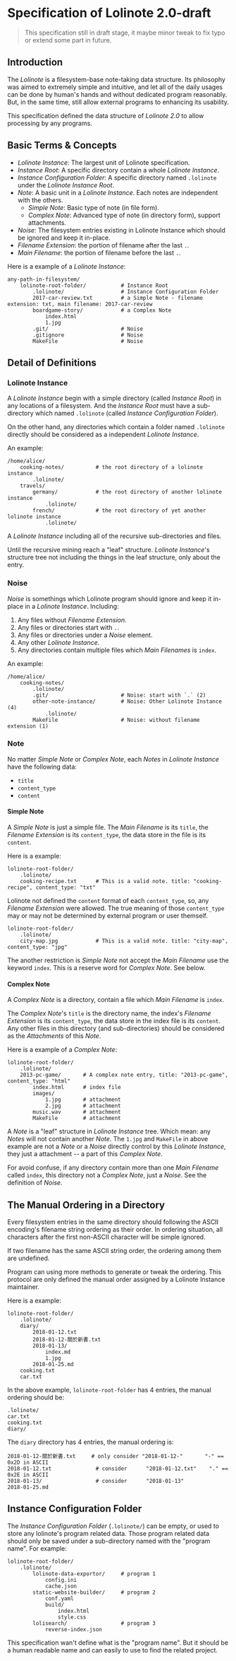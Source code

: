 # Specification of Lolinote 2.0-draft

> This specification still in draft stage, it maybe minor tweak to fix typo or extend some part in future.



## Introduction

The *Lolinote* is a filesystem-base note-taking data structure. Its philosophy was aimed to extremely simple and intuitive, and let all of the daily usages can be done by human's hands and without dedicated program reasonably. But, in the same time, still allow external programs to enhancing its usability.

This specification defined the data structure of *Lolinote 2.0* to allow processing by any programs.



## Basic Terms & Concepts

- *Lolinote Instance*: The largest unit of Lolinote specification.
- *Instance Root*: A specific directory contain a whole *Lolinote Instance*.
- *Instance Configuration Folder*: A specific directory named `.lolinote` under the *Lolinote Instance Root*.
- *Note*: A basic unit in a *Lolinote Instance*. Each notes are independent with the others.
    - *Simple Note*: Basic type of note (in file form).
    - *Complex Note*: Advanced type of note (in directory form), support attachments.
- *Noise*: The filesystem entries existing in Lolinote Instance which should be ignored and keep it in-place.
- *Filename Extension*: the portion of filename after the last `.`.
- *Main Filename*: the portion of filename before the last `.`.

Here is a example of a *Lolinote Instance*:

```
any-path-in-filesystem/
    lolinote-root-folder/           # Instance Root
        .lolinote/                  # Instance Configuration Folder
        2017-car-review.txt         # a Simple Note - filename extension: txt, main filename: 2017-car-review
        boardgame-story/            # a Complex Note
            index.html
            1.jpg
        .git/                       # Noise
        .gitignore                  # Noise
        MakeFile                    # Noise
```



## Detail of Definitions

### Lolinote Instance

A *Lolinote Instance* begin with a simple directory (called *Instance Root*) in any locations of a filesystem. And the *Instance Root* must have a sub-directory which named `.lolinote` (called *Instance Configuration Folder*).

On the other hand, any directories which contain a folder named `.lolinote` directly should be considered as a independent *Lolinote Instance*.

An example:

```
/home/alice/
    cooking-notes/          # the root directory of a lolinote instance
        .lolinote/
    travels/
        germany/            # the root directory of another lolinote instance
            .lolinote/
        french/             # the root directory of yet another lolinote instance
            .lolinote/
```

A *Lolinote Instance* including all of the recursive sub-directories and files.

Until the recursive mining reach a "leaf" structure. *Lolinote Instance*'s structure tree not including the things in the leaf structure, only about the entry.



### Noise

*Noise* is somethings which Lolinote program should ignore and keep it in-place in a *Lolinote Instance*. Including:

1. Any files without *Filename Extension*.
2. Any files or directories start with `.`.
3. Any files or directories under a *Noise* element.
4. Any other *Lolinote Instance*.
5. Any directories contain multiple files which *Main Filenames* is `index`.

An example:

```
/home/alice/
    cooking-notes/
        .lolinote/
        .git/                       # Noise: start with `.` (2)
        other-note-instance/        # Noise: Other Lolinote Instance (4)
            .lolinote/
        MakeFile                    # Noise: without filename extension (1)
```



### Note

No matter *Simple Note* or *Complex Note*, each *Notes* in *Lolinote Instance* have the following data:

- `title`
- `content_type`
- `content`



#### Simple Note

A *Simple Note* is just a simple file. The *Main Filename* is its `title`, the *Filename Extension* is its `content_type`, the data store in the file is its `content`.

Here is a example:

```
lolinote-root-folder/
    .lolinote/
    cooking-recipe.txt      # This is a valid note. title: "cooking-recipe", content_type: "txt"
```

Lolinote not defined the `content` format of each `content_type`, so, any *Filename Extension* were allowed. The true meaning of those `content_type` may or may not be determined by external program or user themself.

```
lolinote-root-folder/
    .lolinote/
    city-map.jpg            # This is a valid note. title: "city-map", content_type: "jpg"
```

The another restriction is *Simple Note* not accept the *Main Filename* use the keyword `index`. This is a reserve word for *Complex Note*. See below.



#### Complex Note

A *Complex Note* is a directory, contain a file which *Main Filename* is `index`.

The *Complex Note*'s `title` is the directory name, the index's *Filename Extension* is its `content_type`, the data store in the index file is its `content`. Any other files in this directory (and sub-directories) should be considered as the *Attachments* of this *Note*.

Here is a example of a *Complex Note*:

```
lolinote-root-folder/
    .lolinote/
    2013-pc-game/       # A complex note entry, title: "2013-pc-game", content_type: "html"
        index.html      # index file
        images/
            1.jpg       # attachment
            2.jpg       # attachment
        music.wav       # attachment
        MakeFile        # attachment
```

A *Note* is a "leaf" structure in *Lolinote Instance* tree. Which mean: any *Notes* will not contain another *Note*. The `1.jpg` and `MakeFile` in above example are not a *Note* or a *Noise* directly control by this *Lolinote Instance*, they just a attachment -- a part of this *Complex Note*.

For avoid confuse, if any directory contain more than one *Main Filename* called `index`, this directory not a *Complex Note*, just a *Noise*. See the definition of *Noise*.



## The Manual Ordering in a Directory

Every filesystem entries in the same directory should following the ASCII encoding's filename string ordering as their order. In ordering situation, all characters after the first non-ASCII character will be simple ignored.

If two filename has the same ASCII string order, the ordering among them are undefined.

Program can using more methods to generate or tweak the ordering. This protocol are only defined the manual order assigned by a Lolinote Instance maintainer.

Here is a example:

```
lolinote-root-folder/
    .lolinote/
    diary/
        2018-01-12.txt
        2018-01-12-關於新書.txt
        2018-01-13/
            index.md
            1.jpg
        2018-01-25.md
    cooking.txt
    car.txt
```

In the above example, `lolinote-root-folder` has 4 entries, the manual ordering should be:

```
.lolinote/
car.txt
cooking.txt
diary/
```

The `diary` directory has 4 entries, the manual ordering is:

```
2018-01-12-關於新書.txt     # only consider "2018-01-12-"       "-" == 0x2D in ASCII
2018-01-12.txt              # consider      "2018-01-12.txt"    "." == 0x2E in ASCII
2018-01-13/                 # consider      "2018-01-13"
2018-01-25.md
```



## Instance Configuration Folder

The *Instance Configuration Folder* (`.lolinote/`) can be empty, or used to store any lolinote's program related data. Those program related data should only be saved under a sub-directory named with the "program name". For example:

```
lolinote-root-folder/
    .lolinote/
        lolinote-data-exportor/     # program 1
            config.ini
            cache.json
        static-website-builder/     # program 2
            conf.yaml
            build/
                index.html
                style.css
        lolisearch/                 # program 3
            reverse-index.json
```

This specification wan't define what is the "program name". But it should be a human readable name and can easily to use to find the related project.
